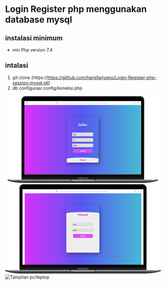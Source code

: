 # Login Register php menggunakan database mysql

## instalasi minimum
- min Php version 7.4 

## intalasi
1. git clone (https://https://github.com/harisfariyano/Login-Register-php-session-mysql.git)
2. db configurasi config/koneksi.php

![Tampilan pc/leptop](asset/image/image.png)
![Tampilan pc/leptop](asset/image/loginsederhana.png)
![Tampilan pc/leptop](asset/image/loginsederhana.gif) 


